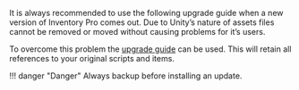 It is always recommended to use the following upgrade guide when a new version of Inventory Pro comes out. Due to Unity’s nature of assets files cannot be removed or moved without causing problems for it’s users.

To overcome this problem the [upgrade guide](https://www.youtube.com/watch?v=hqm485juNgI) can be used. This will retain all references to your original scripts and items.

!!! danger "Danger"
	Always backup before installing an update.